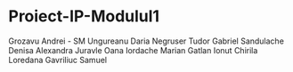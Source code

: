 # Proiect-IP-Modulul1

Grozavu Andrei - SM
Ungureanu Daria
Negruser Tudor Gabriel
Sandulache Denisa Alexandra
Juravle Oana
Iordache Marian
Gatlan Ionut
Chirila Loredana
Gavriliuc Samuel
